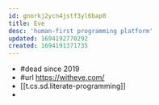 ```yaml
---
id: gnorkj2ycn4jstf3yl6bap0
title: Eve
desc: 'human-first programming platform'
updated: 1694192770292
created: 1694191371735
---
```


- #dead since 2019
- #url https://witheve.com/
- [[t.cs.sd.literate-programming]]
- 